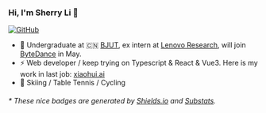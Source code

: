 ### Hi, I'm Sherry Li 👋

[![GitHub](https://img.shields.io/badge/dynamic/json?color=ffff00&label=Followers&query=%24.data.totalSubs&url=https%3A%2F%2Fapi.spencerwoo.com%2Fsubstats%2F%3Fsource%3Dgithub%26queryKey%3Dgalaxyxxxxx)](https://github.com/galaxyxxxxx)

- 🍻 Undergraduate at 🇨🇳 [BJUT](https://www.bjut.edu.cn/), ex intern at [Lenovo Research](http://research.lenovo.com/webapp/view/index.html), will join [ByteDance](https://www.bytedance.com/en/) in May.
- ⚡ Web developer / keep trying on Typescript & React & Vue3. Here is my work in last job: [xiaohui.ai](https://xiaohui.ai)
- 🏃 Skiing / Table Tennis / Cycling

<h6>* These nice badges are generated by <a href="https://shields.io/">Shields.io</a> and <a href="https://github.com/spencerwooo/Substats">Substats</a>.</h6>
